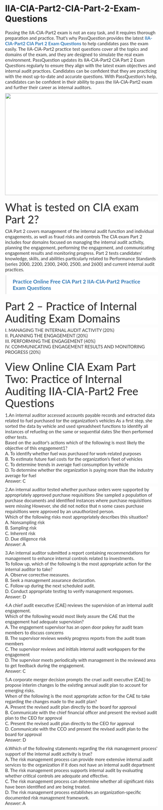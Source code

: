 # IIA-CIA-Part2-CIA-Part-2-Exam-Questions
<p>
	<span style="font-size:12px;font-weight:normal;"><span style="white-space:normal;">
	<p style="box-sizing:border-box;margin-top:0px;margin-bottom:10px;color:#333333;font-family:Lato;font-size:15px;white-space:normal;background-color:#FFFFFF;">
		Passing the IIA-CIA-Part2 exam is not an easy task, and it requires thorough preparation and practice. That's why PassQuestion provides the latest&nbsp;<span style="box-sizing:border-box;font-weight:700;"><a href="https://www.passquestion.com/iia-cia-part2.html" style="box-sizing:border-box;background-color:transparent;color:#337AB7;text-decoration-line:none;">IIA-CIA-Part2 CIA Part 2 Exam Questions</a></span>&nbsp;to help candidates pass the exam easily. The IIA-CIA-Part2 practice test questions cover all the topics and domains of the exam, and they are designed to simulate the real exam environment. PassQuestion updates its IIA-CIA-Part2 CIA Part 2 Exam Questions regularly to ensure they align with the latest exam objectives and internal audit practices. Candidates can be confident that they are practicing with the most up-to-date and accurate questions. With PassQuestion's help, candidates can be confident in their ability to pass the IIA-CIA-Part2 exam and further their career as internal auditors.
	</p>
	<p style="box-sizing:border-box;margin-top:0px;margin-bottom:10px;color:#333333;font-family:Lato;font-size:15px;white-space:normal;background-color:#FFFFFF;">
		<img alt="" src="https://www.passquestion.com/uploads/pqcom/images/20230314/d1cd75473760e9dc351b25b6c50eb8e1.png" style="box-sizing:border-box;vertical-align:middle;max-width:100%;height:335px;width:600px;" />
	</p>
	<h1 style="box-sizing:border-box;margin:20px 0px 10px;font-size:36px;font-family:Lato;font-weight:500;line-height:1.1;color:#333333;white-space:normal;background-color:#FFFFFF;">
		What is tested on CIA exam Part 2?
	</h1>
	<p style="box-sizing:border-box;margin-top:0px;margin-bottom:10px;color:#333333;font-family:Lato;font-size:15px;white-space:normal;background-color:#FFFFFF;">
		CIA Part 2 covers management of the internal audit function and individual engagements, as well as fraud risks and controls The CIA exam Part 2 includes four domains focused on managing the internal audit activity, planning the engagement, performing the engagement, and communicating engagement results and monitoring progress. Part 2 tests candidates' knowledge, skills, and abilities particularly related to Performance Standards (series 2000, 2200, 2300, 2400, 2500, and 2600) and current internal audit practices.
	</p>
	<blockquote style="box-sizing:border-box;padding:10px 20px;margin:0px 0px 20px;font-size:17.5px;border-left:5px solid #EEEEEE;color:#333333;font-family:Lato;white-space:normal;background-color:#FFFFFF;">
		<p style="box-sizing:border-box;margin-top:0px;margin-bottom:0px;">
			<a href="https://www.passquestion.com/iia-cia-part2-questions.html" style="box-sizing:border-box;background-color:transparent;color:#337AB7;text-decoration-line:none;"><span style="box-sizing:border-box;font-weight:700;">Practice Online Free CIA Part 2 IIA-CIA-Part2 Practice Exam Questions</span></a>
		</p>
	</blockquote>
	<h1 style="box-sizing:border-box;margin:20px 0px 10px;font-size:36px;font-family:Lato;font-weight:500;line-height:1.1;color:#333333;white-space:normal;background-color:#FFFFFF;">
		Part 2 – Practice of Internal Auditing Exam Domains
	</h1>
	<p style="box-sizing:border-box;margin-top:0px;margin-bottom:10px;color:#333333;font-family:Lato;font-size:15px;white-space:normal;background-color:#FFFFFF;">
		I. MANAGING THE INTERNAL AUDIT ACTIVITY (20%)<br style="box-sizing:border-box;" />
II. PLANNING THE ENGAGEMENT (20%)<br style="box-sizing:border-box;" />
III. PERFORMING THE ENGAGEMENT (40%)<br style="box-sizing:border-box;" />
IV. COMMUNICATING ENGAGEMENT RESULTS AND MONITORING PROGRESS (20%)
	</p>
	<h1 style="box-sizing:border-box;margin:20px 0px 10px;font-size:36px;font-family:Lato;font-weight:500;line-height:1.1;color:#333333;white-space:normal;background-color:#FFFFFF;">
		View Online CIA Exam Part Two: Practice of Internal Auditing IIA-CIA-Part2 Free Questions
	</h1>
	<p style="box-sizing:border-box;margin-top:0px;margin-bottom:10px;color:#333333;font-family:Lato;font-size:15px;white-space:normal;background-color:#FFFFFF;">
		1.An internal auditor accessed accounts payable records and extracted data related to fuel purchased tor the organization's vehicles As a first step, she sorted the data by vehicle and used spreadsheet functions to identify all instances of refueling on the same or sequential dates She then performed other tests.<br style="box-sizing:border-box;" />
Based on the auditor's actions which of the following is most likely the objective of this engagement1?<br style="box-sizing:border-box;" />
A. To identify whether fuel was purchased for work-related purposes<br style="box-sizing:border-box;" />
B. To estimate future fuel costs for the organization's fleet of vehicles<br style="box-sizing:border-box;" />
C. To determine trends in average fuel consumption by vehicle<br style="box-sizing:border-box;" />
D. To determine whether the organization is paying more than the industry average for fuel<br style="box-sizing:border-box;" />
Answer: C
	</p>
	<p style="box-sizing:border-box;margin-top:0px;margin-bottom:10px;color:#333333;font-family:Lato;font-size:15px;white-space:normal;background-color:#FFFFFF;">
		2.An internal auditor tested whether purchase orders were supported by appropriately approved purchase requisitions She sampled a population of purchase documents and identified instances where purchase requisitions were missing However, she did not notice that n some cases purchase requisitions were approved by an unauthorized person.<br style="box-sizing:border-box;" />
Which of the following risks most appropriately describes this situation?<br style="box-sizing:border-box;" />
A. Nonsampling risk<br style="box-sizing:border-box;" />
B. Sampling risk<br style="box-sizing:border-box;" />
C. Inherent risk<br style="box-sizing:border-box;" />
D. Due diligence risk<br style="box-sizing:border-box;" />
Answer: A
	</p>
	<p style="box-sizing:border-box;margin-top:0px;margin-bottom:10px;color:#333333;font-family:Lato;font-size:15px;white-space:normal;background-color:#FFFFFF;">
		3.An internal auditor submitted a report containing recommendations for management to enhance internal controls related to investments.<br style="box-sizing:border-box;" />
To follow up, which of the following is the most appropriate action for the internal auditor to take?<br style="box-sizing:border-box;" />
A. Observe corrective measures.<br style="box-sizing:border-box;" />
B. Seek a management assurance declaration.<br style="box-sizing:border-box;" />
C. Follow up during the next scheduled audit.<br style="box-sizing:border-box;" />
D. Conduct appropriate testing to verify management responses.<br style="box-sizing:border-box;" />
Answer: D
	</p>
	<p style="box-sizing:border-box;margin-top:0px;margin-bottom:10px;color:#333333;font-family:Lato;font-size:15px;white-space:normal;background-color:#FFFFFF;">
		4.A chief audit executive (CAE) reviews the supervision of an internal audit engagement.<br style="box-sizing:border-box;" />
Which of the following would most likely assure the CAE that the engagement had adequate supervision?<br style="box-sizing:border-box;" />
A. The engagement supervisor has an open door pokey for audit team members to discuss concerns<br style="box-sizing:border-box;" />
B. The supervisor reviews weekly progress reports from the audit team members<br style="box-sizing:border-box;" />
C. The supervisor reviews and initials internal audit workpapers for the engagement<br style="box-sizing:border-box;" />
D. The supervisor meets periodically with management in the reviewed area to get feedback during the engagement.<br style="box-sizing:border-box;" />
Answer: C
	</p>
	<p style="box-sizing:border-box;margin-top:0px;margin-bottom:10px;color:#333333;font-family:Lato;font-size:15px;white-space:normal;background-color:#FFFFFF;">
		5.A corporate merger decision prompts the cruel audit executive (CAE) to propose interim changes lo the existing annual audit plan to account for emerging risks.<br style="box-sizing:border-box;" />
When of the following is the most appropriate action for the CAE to take regarding the changes made to the audit plan?<br style="box-sizing:border-box;" />
A. Present the revised audit plan directly to the board for approval<br style="box-sizing:border-box;" />
B. Communicate with the chief financial officer and present the revised audit plan to the CEO for approval<br style="box-sizing:border-box;" />
C. Present the revised audit plan directly to the CEO for approval<br style="box-sizing:border-box;" />
D. Communicate with the CCO and present the revised audit plan to the board for approval<br style="box-sizing:border-box;" />
Answer: D
	</p>
	<p style="box-sizing:border-box;margin-top:0px;margin-bottom:10px;color:#333333;font-family:Lato;font-size:15px;white-space:normal;background-color:#FFFFFF;">
		6.Which of the following statements regarding the risk management process' support of the internal audit activity is true?<br style="box-sizing:border-box;" />
A. The risk management process can provide more extensive internal audit services to the organization if it does not have an internal audit department<br style="box-sizing:border-box;" />
B. The risk management process supports internal audit by evaluating whether critical controls are adequate and effective.<br style="box-sizing:border-box;" />
C. The risk management process can determine whether all significant risks have been identified and are being treated.<br style="box-sizing:border-box;" />
D. The risk management process establishes an organization-specific documented risk management framework.<br style="box-sizing:border-box;" />
Answer: A
	</p>
</span></span>
</p>
<p>
	<span style="white-space:normal;"></span> 
</p>
